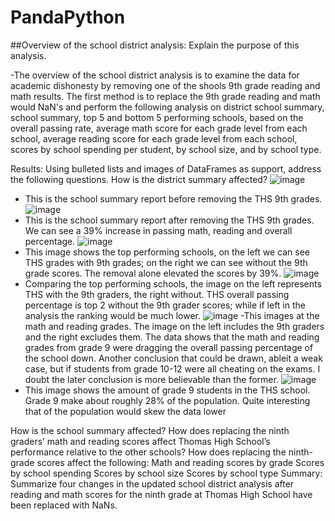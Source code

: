# PandaPython

##Overview of the school district analysis: Explain the purpose of this analysis.

-The overview of the school district analysis is to examine the data for academic dishonesty by removing one of the shools 9th grade reading and math results. The first method is to replace the 9th grade reading and math would NaN's and perform the following analysis on district school summary, school summary, top 5 and bottom 5 performing schools, based on the overall passing rate, average math score for each grade level from each school, average reading score for each grade level from each school, scores by school spending per student, by school size, and by school type.

Results: Using bulleted lists and images of DataFrames as support, address the following questions.
How is the district summary affected?
![image](https://user-images.githubusercontent.com/107594143/179422297-574a7d76-ec7c-45cb-b6a3-63e725704702.png)
 - This is the school summary report before removing the THS 9th grades.
![image](https://user-images.githubusercontent.com/107594143/179422436-eb987a91-34c4-4a5f-a468-4b60a383b6e8.png)
 - This is the school summary report after removing the THS 9th grades. We can see a 39% increase in passing math, reading and overall percentage. 
![image](https://user-images.githubusercontent.com/107594143/179422759-05cbaee0-2ae4-4441-ab99-83712592b6a9.png)
 - This image shows the top performing schools, on the left we can see THS grades with 9th grades; on the right we can see without the 9th grade scores. The removal alone elevated the scores by 39%.
![image](https://user-images.githubusercontent.com/107594143/179430126-24de912b-bfcf-4251-bf19-7c375c2961d1.png)
 - Comparing the top performing schools, the image on the left represents THS with the 9th graders, the right without. THS overall passing percentage is top 2 without the 9th grader scores; while if left in the analysis the ranking would be much lower.
![image](https://user-images.githubusercontent.com/107594143/179430211-2bfc8e12-8825-4944-b2c5-eb968b1afeb4.png)
 -This images at the math and reading grades. The image on the left includes the 9th graders and the right excludes them. The data shows that the math and reading grades from grade 9 were dragging the overall passing percentage of the school down. Another conclusion that could be drawn, ableit a weak case, but if students from grade 10-12 were all cheating on the exams. I doubt the later conclusion is more believable than the former.
 ![image](https://user-images.githubusercontent.com/107594143/179430702-85eb1376-5c81-4f35-b0d3-1e44a658401c.png)
 - This image shows the amount of grade 9 students in the THS school. Grade 9 make about roughly 28% of the population. Quite interesting that of the population would skew the data lower



How is the school summary affected?
How does replacing the ninth graders’ math and reading scores affect Thomas High School’s performance relative to the other schools?
How does replacing the ninth-grade scores affect the following:
Math and reading scores by grade
Scores by school spending
Scores by school size
Scores by school type
Summary: Summarize four changes in the updated school district analysis after reading and math scores for the ninth grade at Thomas High School have been replaced with NaNs.
